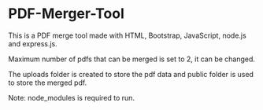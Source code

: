 # PDF-Merger-Tool
This is a PDF merge tool made with HTML, Bootstrap, JavaScript, node.js and express.js.

Maximum number of pdfs that can be merged is set to 2, it can be changed.

The uploads folder is created to store the pdf data and public folder is used to store the merged pdf.

Note: node_modules is required to run.
